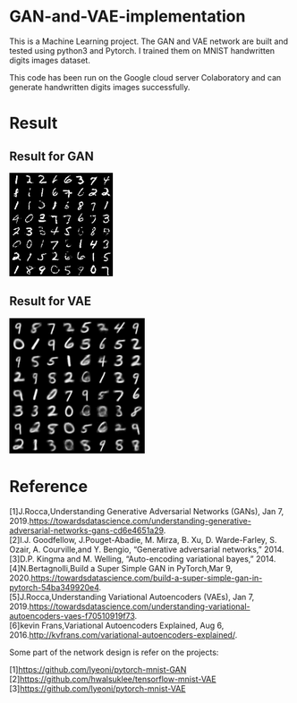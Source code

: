 # GAN-and-VAE-implementation
This is a Machine Learning project. The GAN and VAE network are built and tested using python3 and Pytorch. I trained them on MNIST handwritten digits images dataset. 

This code has been run on the Google cloud server Colaboratory and can generate handwritten digits images successfully.

# Result
## Result for GAN
![image](https://github.com/blankor1/GAN-and-VAE-implementation/blob/main/result/GANresult.png)

## Result for VAE
![image](https://github.com/blankor1/GAN-and-VAE-implementation/blob/main/result/VAEresult.png)


# Reference

[1]J.Rocca,Understanding Generative Adversarial Networks (GANs), Jan 7, 2019.https://towardsdatascience.com/understanding-generative-adversarial-networks-gans-cd6e4651a29.  
[2]I.J. Goodfellow, J.Pouget-Abadie, M. Mirza, B. Xu, D. Warde-Farley, S. Ozair, A. Courville,and Y. Bengio, “Generative adversarial networks,” 2014.  
[3]D.P. Kingma and M. Welling, “Auto-encoding variational bayes,” 2014.  
[4]N.Bertagnolli,Build a Super Simple GAN in PyTorch,Mar 9, 2020.https://towardsdatascience.com/build-a-super-simple-gan-in-pytorch-54ba349920e4.  
[5]J.Rocca,Understanding Variational Autoencoders (VAEs), Jan 7, 2019.https://towardsdatascience.com/understanding-variational-autoencoders-vaes-f70510919f73.  
[6]kevin  Frans,Variational Autoencoders Explained, Aug 6, 2016.http://kvfrans.com/variational-autoencoders-explained/.



Some part of the network design is refer on the projects:

[1]https://github.com/lyeoni/pytorch-mnist-GAN  
[2]https://github.com/hwalsuklee/tensorflow-mnist-VAE  
[3]https://github.com/lyeoni/pytorch-mnist-VAE

